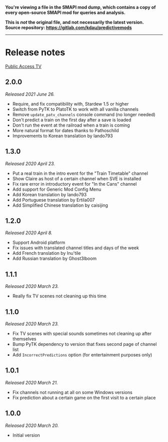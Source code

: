 **You're viewing a file in the SMAPI mod dump, which contains a copy of every open-source SMAPI mod
for queries and analysis.**

**This is _not_ the original file, and not necessarily the latest version.**  
**Source repository: https://gitlab.com/kdau/predictivemods**

----

# Release notes

[Public Access TV](./)

## 2.0.0

*Released 2021 June 26.*

* Require, and fix compatibility with, Stardew 1.5 or higher
* Switch from PyTK to PlatoTK to work with all vanilla channels
* Remove `update_patv_channels` console command (no longer needed)
* Don't predict a train on the first day after a save is loaded
* Don't run the event at the railroad when a train is coming
* More natural format for dates thanks to Pathoschild
* Improvements to Korean translation by lando793

## 1.3.0

*Released 2020 April 23.*

* Put a real train in the intro event for the "Train Timetable" channel
* Show Claire as host of a certain channel when SVE is installed
* Fix rare error in introductory event for "In the Cans" channel
* Add support for Generic Mod Config Menu
* Add Korean translation by lando793
* Add Portuguese translation by Ertila007
* Add Simplified Chinese translation by caisijing

## 1.2.0

*Released 2020 April 8.*

* Support Android platform
* Fix issues with translated channel titles and days of the week
* Add French translation by Inu'tile
* Add Russian translation by Ghost3lboom

## 1.1.1

*Released 2020 March 23.*

* Really fix TV scenes not cleaning up this time

## 1.1.0

*Released 2020 March 23.*

* Fix TV scenes with special sounds sometimes not cleaning up after themselves
* Bump PyTK dependency to version that fixes second page of channel list
* Add `IncorrectPredictions` option (for entertainment purposes only)

## 1.0.1

*Released 2020 March 21.*

* Fix channels not running at all on some Windows versions
* Fix prediction about a certain game on the first visit to a certain place

## 1.0.0

*Released 2020 March 20.*

* Initial version
